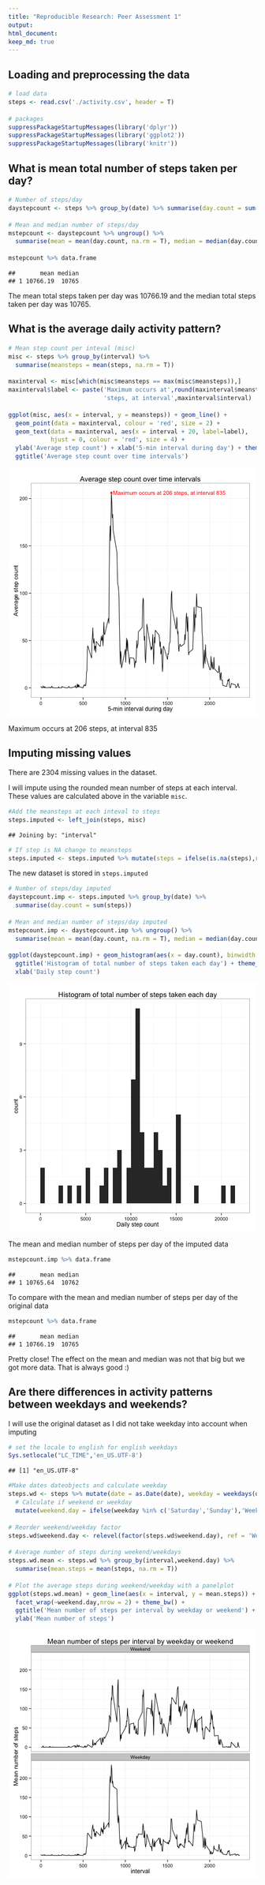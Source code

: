 ```yaml
---
title: "Reproducible Research: Peer Assessment 1"
output: 
html_document:
keep_md: true
---
```



## Loading and preprocessing the data

```r
# load data
steps <- read.csv('./activity.csv', header = T)

# packages
suppressPackageStartupMessages(library('dplyr'))
suppressPackageStartupMessages(library('ggplot2'))
suppressPackageStartupMessages(library('knitr'))
```

## What is mean total number of steps taken per day?

```r
# Number of steps/day
daystepcount <- steps %>% group_by(date) %>% summarise(day.count = sum(steps))

# Mean and median number of steps/day
mstepcount <- daystepcount %>% ungroup() %>% 
  summarise(mean = mean(day.count, na.rm = T), median = median(day.count, na.rm = T))

mstepcount %>% data.frame
```

```
##       mean median
## 1 10766.19  10765
```
The mean total steps taken per day was 10766.19 and the median total steps taken per day was
10765. 

## What is the average daily activity pattern?

```r
# Mean step count per inteval (misc)
misc <- steps %>% group_by(interval) %>% 
  summarise(meansteps = mean(steps, na.rm = T))

maxinterval <- misc[which(misc$meansteps == max(misc$meansteps)),]
maxinterval$label <- paste('Maximum occurs at',round(maxinterval$meansteps,0),
                           'steps, at interval',maxinterval$interval)

ggplot(misc, aes(x = interval, y = meansteps)) + geom_line() + 
  geom_point(data = maxinterval, colour = 'red', size = 2) +
  geom_text(data = maxinterval, aes(x = interval + 20, label=label),
            hjust = 0, colour = 'red', size = 4) +
  ylab('Average step count') + xlab('5-min interval during day') + theme_bw() + 
  ggtitle('Average step count over time intervals')
```

![plot of chunk meansteps_interval](figure/meansteps_interval-1.png) 

Maximum occurs at 206 steps, at interval 835

## Imputing missing values
There are 2304 missing values in the dataset.

I will impute using the rounded mean number of steps at each interval.
These values are calculated above in the variable `misc`.

```r
#Add the meansteps at each inteval to steps
steps.imputed <- left_join(steps, misc)
```

```
## Joining by: "interval"
```

```r
# If step is NA change to meansteps
steps.imputed <- steps.imputed %>% mutate(steps = ifelse(is.na(steps),round(meansteps,0),steps))
```
The new dataset is stored in `steps.imputed` 


```r
# Number of steps/day imputed
daystepcount.imp <- steps.imputed %>% group_by(date) %>% 
  summarise(day.count = sum(steps))

# Mean and median number of steps/day imputed
mstepcount.imp <- daystepcount.imp %>% ungroup() %>% 
  summarise(mean = mean(day.count, na.rm = T), median = median(day.count, na.rm = T))

ggplot(daystepcount.imp) + geom_histogram(aes(x = day.count), binwidth = 500) + 
  ggtitle('Histogram of total number of steps taken each day') + theme_bw() +
  xlab('Daily step count')
```

![plot of chunk imputed_daycount](figure/imputed_daycount-1.png) 

The mean and median number of steps per day of the imputed data

```r
mstepcount.imp %>% data.frame
```

```
##       mean median
## 1 10765.64  10762
```
To compare with the  mean and median number of steps per day of the original data

```r
mstepcount %>% data.frame
```

```
##       mean median
## 1 10766.19  10765
```
Pretty close! The effect on the mean and median was not that big but we got more data. That is always good :)

## Are there differences in activity patterns between weekdays and weekends?
I will use the original dataset as I did not take weekday into account when imputing

```r
# set the locale to english for english weekdays
Sys.setlocale("LC_TIME",'en_US.UTF-8')
```

```
## [1] "en_US.UTF-8"
```

```r
#Make dates dateobjects and calculate weekday
steps.wd <- steps %>% mutate(date = as.Date(date), weekday = weekdays(date)) %>%
  # Calculate if weekend or weekday
  mutate(weekend.day = ifelse(weekday %in% c('Saturday','Sunday'),'Weekend','Weekday'))

# Reorder weekend/weekday factor
steps.wd$weekend.day <- relevel(factor(steps.wd$weekend.day), ref = 'Weekend')

# Average number of steps during weekend/weekdays
steps.wd.mean <- steps.wd %>% group_by(interval,weekend.day) %>%
  summarise(mean.steps = mean(steps, na.rm = T))

# Plot the average steps during weekend/weekday with a panelplot
ggplot(steps.wd.mean) + geom_line(aes(x = interval, y = mean.steps)) + 
  facet_wrap(~weekend.day,nrow = 2) + theme_bw() + 
  ggtitle('Mean number of steps per interval by weekday or weekend') + 
  ylab('Mean number of steps')
```

![plot of chunk weekdays](figure/weekdays-1.png) 
